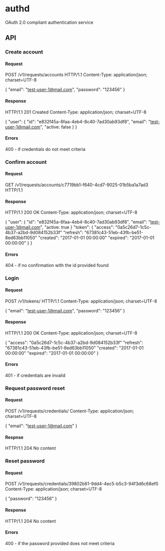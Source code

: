 # authd

OAuth 2.0 compliant authentication service

## API

### Create account

#### Request

POST /v1/requests/accounts HTTP/1.1
Content-Type: application/json; charset=UTF-8

{
    "email": "test-user-1@mail.com",
    "password": "123456"
}

#### Response

HTTP/1.1 201 Created
Content-Type: application/json; charset=UTF-8

{
    "user":
    {
        "id": "e832f45a-6faa-4eb4-8c40-7ad30ab93df8",
        "email": "test-user-1@mail.com",
        "active: false
    }
}

#### Errors

400 - if credentials do not meet criteria

### Confirm account

#### Request

GET /v1/requests/accounts/c7719bb1-f640-4cd7-9025-01b5ba1a7ad3 HTTP/1.1

#### Response

HTTP/1.1 200 OK
Content-Type: application/json; charset=UTF-8

{
    "user":
    {
        "id": "e832f45a-6faa-4eb4-8c40-7ad30ab93df8",
        "email": "test-user-1@mail.com",
        "active: true
    }
    "token":
    {
        "access": "0a5c26d7-1c5c-4b37-a2bd-9d084152b33f"
        "refresh": "67381c43-51eb-43fb-be51-8ed63bb11050"
        "created": "2017-01-01 00:00:00"
        "expired": "2017-01-01 00:00:00"
    }
}

#### Errors

404 - if no confirmation with the id provided found

### Login

#### Request

POST /v1/tokens/ HTTP/1.1
Content-Type: application/json; charset=UTF-8

{
    "email": "test-user-1@mail.com",
    "password": "123456"
}

#### Response

HTTP/1.1 200 OK
Content-Type: application/json; charset=UTF-8

{
    "access": "0a5c26d7-1c5c-4b37-a2bd-9d084152b33f"
    "refresh": "67381c43-51eb-43fb-be51-8ed63bb11050"
    "created": "2017-01-01 00:00:00"
    "expired": "2017-01-01 00:00:00"
}

#### Errors

401 - if credentials are invalid

### Request password reset

#### Request

POST /v1/requests/credentials/
Content-Type: application/json; charset=UTF-8

{
    "email": "test-user-1@mail.com"
}

#### Respnse

HTTP/1.1 204 No content

### Reset password

#### Request

POST /v1/requests/credentials/39802b61-9dd4-4ec5-b5c3-94f3d6c68ef0
Content-Type: application/json; charset=UTF-8

{
    "password": "123456"
}

#### Response

HTTP/1.1 204 No content

#### Errors

400 - if the password provided does not meet criteria
